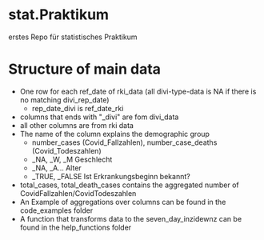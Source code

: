 # stat.Praktikum
erstes Repo für statistisches Praktikum

# Structure of main data
  - One row for each ref_date of rki_data (all divi-type-data is NA if there is no matching divi_rep_date)
    - rep_date_divi is ref_date_rki
  - columns that ends with "_divi" are fom divi_data
  - all other columns are from rki data
  - The name of the column explains the demographic group
    - number_cases (Covid_Fallzahlen), number_case_deaths (Covid_Todeszahlen)
    - _NA, _W, _M Geschlecht
    - _NA, _A... Alter
    - _TRUE, _FALSE Ist Erkrankungsbeginn bekannt?
  - total_cases, total_death_cases contains the aggregated number of CovidFallzahlen/CovidTodeszahlen
  - An Example of aggregations over columns can be found in the code_examples folder
  - A function that transforms data to the seven_day_inzidewnz can be found in the help_functions folder
